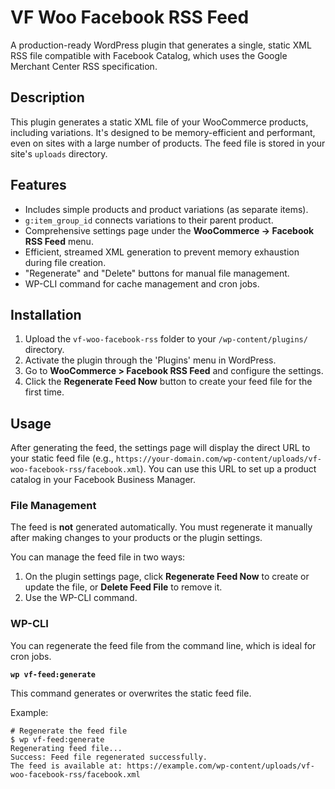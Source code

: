 # VF Woo Facebook RSS Feed

A production-ready WordPress plugin that generates a single, static XML RSS file compatible with Facebook Catalog, which uses the Google Merchant Center RSS specification.

## Description

This plugin generates a static XML file of your WooCommerce products, including variations. It's designed to be memory-efficient and performant, even on sites with a large number of products. The feed file is stored in your site's `uploads` directory.

## Features

- Includes simple products and product variations (as separate items).
- `g:item_group_id` connects variations to their parent product.
- Comprehensive settings page under the **WooCommerce -> Facebook RSS Feed** menu.
- Efficient, streamed XML generation to prevent memory exhaustion during file creation.
- "Regenerate" and "Delete" buttons for manual file management.
- WP-CLI command for cache management and cron jobs.

## Installation

1.  Upload the `vf-woo-facebook-rss` folder to your `/wp-content/plugins/` directory.
2.  Activate the plugin through the 'Plugins' menu in WordPress.
3.  Go to **WooCommerce > Facebook RSS Feed** and configure the settings.
4.  Click the **Regenerate Feed Now** button to create your feed file for the first time.

## Usage

After generating the feed, the settings page will display the direct URL to your static feed file (e.g., `https://your-domain.com/wp-content/uploads/vf-woo-facebook-rss/facebook.xml`). You can use this URL to set up a product catalog in your Facebook Business Manager.

### File Management

The feed is **not** generated automatically. You must regenerate it manually after making changes to your products or the plugin settings.

You can manage the feed file in two ways:
1.  On the plugin settings page, click **Regenerate Feed Now** to create or update the file, or **Delete Feed File** to remove it.
2.  Use the WP-CLI command.

### WP-CLI

You can regenerate the feed file from the command line, which is ideal for cron jobs.

**`wp vf-feed:generate`**

This command generates or overwrites the static feed file.

Example:
```shell
# Regenerate the feed file
$ wp vf-feed:generate
Regenerating feed file...
Success: Feed file regenerated successfully.
The feed is available at: https://example.com/wp-content/uploads/vf-woo-facebook-rss/facebook.xml
```
